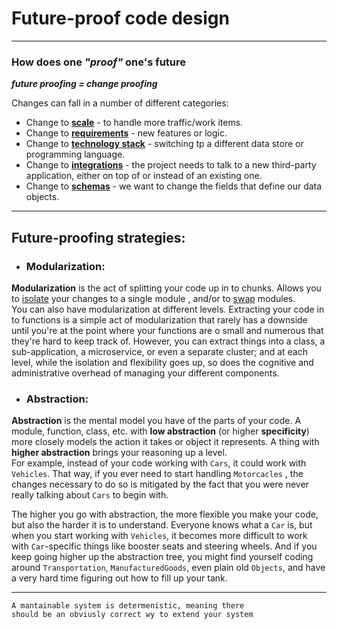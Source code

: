 # Future-proof code design

---

### How does one *"proof"* one's future

***future proofing = change proofing***

Changes can fall in a number of different categories:

+ Change to **<u>scale</u>** - to handle more traffic/work items.
+ Change to **<u>requirements</u>** - new features or logic.
+ Change to **<u>technology stack</u>** - switching tp a different data store or programming language.
+ Change to **<u>integrations</u>** - the project needs to talk to a new third-party application, either on top of or
  instead of an existing one.
+ Change to **<u>schemas</u>** - we want to change the fields that define our data objects.

---

## Future-proofing strategies:

+ ### **Modularization**:<br>

**Modularization** is the act of splitting your code up in to chunks. Allows you to <u>isolate</u> your changes to a
single module , and/or to <u>swap</u> modules.<br>
You can also have modularization at different levels. Extracting your code in to functions is a simple act of
modularization that rarely has a downside until you're at the point where your functions are o small and numerous that
they're hard to keep track of. However, you can extract things into a class, a sub-application, a microservice, or even
a separate cluster; and at each level, while the isolation and flexibility goes up, so does the cognitive and
administrative overhead of managing your different components.

+ ### **Abstraction**:<br>

**Abstraction** is the mental model you have of the parts of your code. A module, function, class, etc. with **low
abstraction** (or higher **specificity**) more closely models the action it takes or object it represents. A thing
with **higher abstraction** brings your reasoning up a level.<br>
For example, instead of your code working with ``Cars``, it could work with ``Vehicles``. That way, if you ever need to
start handling ``Motorcacles`` , the changes necessary to do so is mitigated by the fact that you were never really
talking about ``Cars`` to begin with.

The higher you go with abstraction, the more flexible you make your code, but also the harder it is to understand.
Everyone knows what a ``Car`` is, but when you start working with ``Vehicles``, it becomes more difficult to work with
``Car``-specific things like booster seats and steering wheels. And if you keep going higher up the abstraction tree,
you might find yourself coding around ``Transportation``, ``ManufacturedGoods``, even plain  old ``Objects``,
and have a very hard time figuring out how to fill up your tank.

---
    A mantainable system is determenistic, meaning there 
    should be an obviusly correct wy to extend your system

